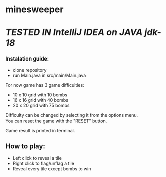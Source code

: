 # minesweeper
# _**TESTED IN IntelliJ IDEA on JAVA jdk-18**_ </br>

### Instalation guide:
  - clone repository
  - run Main.java in src/main/Main.java </br>
  

For now game has 3 game difficulties:
  - 10 x 10 grid with 10 bombs
  - 16 x 16 grid with 40 bombs
  - 20 x 20 grid with 75 bombs

Difficulty can be changed by selecting it from the options menu. </br>
You can reset the game with the "RESET" button.


Game result is printed in terminal. </br>

## How to play:
  - Left click to reveal a tile
  - Right click to flag/unflag a tile
  - Reveal every tile except bombs to win
